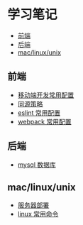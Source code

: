 # 学习笔记

<!-- TOC GFM -->

* [前端](#前端)
* [后端](#后端)
* [mac/linux/unix](#maclinuxunix)

<!-- /TOC -->
## 前端
+ [移动端开发常用配置](./mobile.md)
+ [同源策略](./cross-origin.md)
+ [eslint 常用配置](./eslint.md)
+ [webpack 常用配置](./webpack.md)

## 后端
+ [mysql 数据库](./mysql.md)

## mac/linux/unix
+ [服务器部署](./server.md)
+ [linux 常用命令](linux命令.md) 
